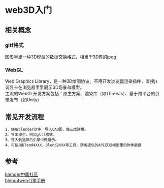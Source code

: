 # web3D入门

## 相关概念
### gltf格式
图形学里一种3D模型的数据交换格式，相当于3D界的jpeg

### WebGL
Web Graphics Library，是一种3D绘图协议。不用开发浏览器渲染插件，直接js调显卡在浏览器里里展示3D场景和模型。   
主流的WebGL开发方案包括：原生方案、渲染库（如ThreeJs）、基于跨平台的引擎发布（如Unity）

## 常见开发流程
```
1、使用blender软件，导入CAD图，做三维建模。
2、导出模型，例如gltf格式。
3、导入到选择的引擎中做展示。
4、可使用Blend4XXX、Blend2XXX等工具，调用提供的API获取模型里的物体数据
```


## 参考
[blender中国社区](https://www.blendercn.org/)   
[blend4web引擎手册](https://www.blend4web.com/doc/zh/about.html)
